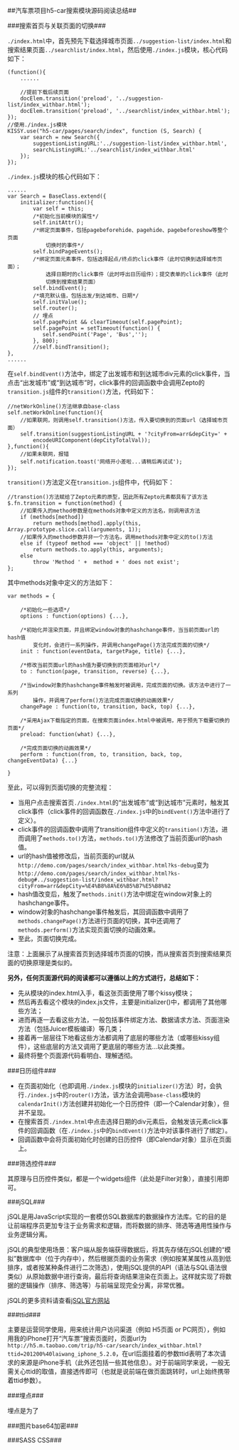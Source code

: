 ##汽车票项目h5-car搜索模块源码阅读总结##

###搜索首页与关联页面的切换###

`./index.html`中，首先预先下载选择城市页面`../suggestion-list/index.html`和搜索结果页面`../searchlist/index.html`，然后使用`./index.js`模块，核心代码如下：

	(function(){
        ......
        
        //提前下载后续页面
        docElem.transition('preload', '../suggestion-list/index_withbar.html');
        docElem.transition('preload', '../searchlist/index_withbar.html');
    });
	//使用./index.js模块
    KISSY.use("h5-car/pages/search/index", function (S, Search) {
        var search = new Search({
            suggestionListingURL:'../suggestion-list/index_withbar.html',
            searchListingURL:'../searchlist/index_withbar.html'
        });
    });

`./index.js`模块的核心代码如下：
		
	......
   	var Search = BaseClass.extend({
        initializer:function(){
            var self = this;
			/*初始化当前模块的属性*/
            self.initAttr();
			/*绑定页面事件，包括pagebeforehide、pagehide、pagebeforeshow等整个页面
				切换时的事件*/
            self.bindPageEvents();
			/*绑定页面元素事件，包括选择起点/终点的click事件（此时切换到选择城市页面）；
				选择日期时的click事件（此时呼出日历组件）；提交表单的click事件（此时
				切换到搜索结果页面）
            self.bindEvent();
			/*填充默认值，包括出发/到达城市、日期*/
            self.initValue();
            self.router();
            // 埋点
            self.pagePoint && clearTimeout(self.pagePoint);
            self.pagePoint = setTimeout(function() {
               self.sendPoint('Page', 'Bus','');
            }, 800);
            //self.bindTransition();
	},
	......

在`self.bindEvent()`方法中，绑定了出发城市和到达城市div元素的click事件，当点击“出发城市”或“到达城市”时，click事件的回调函数中会调用Zepto的`transition.js`组件的`transition()`方法，代码如下：
	
	//netWorkOnline()方法继承自base-class
    self.netWorkOnline(function(){
		//如果联网，则调用self.transition()方法，传入要切换到的页面url（选择城市页面）
        self.transition(suggestionListingURL + '?cityFrom=arr&depCity=' +
			encodeURIComponent(depCityTotalVal));
    },function(){
		//如果未联网，报错
        self.notification.toast('网络开小差啦...请稍后再试试');
    });

`transition()`方法定义在`transition.js`组件中，代码如下：

	//transtion()方法赋给了Zepto元素的原型，因此所有Zepto元素都具有了该方法
    $.fn.transition = function(method) {
		//如果传入的method参数是在methods对象中定义的方法名，则调用该方法
        if (methods[method])
            return methods[method].apply(this, Array.prototype.slice.call(arguments, 1));
		//如果传入的method参数并非一个方法名，调用methods对象中定义的to()方法
        else if (typeof method === 'object' || !method)
            return methods.to.apply(this, arguments);
        else
            throw 'Method ' +  method + ' does not exist';
    };

其中methods对象中定义的方法如下：
    
	var methods = {

		/*初始化一些选项*/
        options : function(options) {...},

		/*初始化并渲染页面，并且绑定window对象的hashchange事件，当当前页面url的hash值
			变化时，会进行一系列操作，并调用changePage()方法完成页面的切换*/
		init : function(eventData, targetPage, title) {...},

		/*修改当前页面url的hash值为要切换到的页面相对url*/
		to : function(page, transition, reverse) {...},

		/*当window对象的hashchange事件触发时被调用，完成页面的切换。该方法中进行了一系列
			操作，并调用了perform()方法完成页面切换的动画效果*/
		changePage : function(to, transition, back, top) {...},

		/*采用Ajax下载指定的页面，在搜索页面index.html中被调用，用于预先下载要切换的页面*/
		preload: function(what) {...},

		/*完成页面切换的动画效果*/
		perform : function(from, to, transition, back, top, changeEventData) {...}

	}

至此，可以得到页面切换的完整流程：

- 当用户点击搜索首页`./index.html`的“出发城市”或“到达城市”元素时，触发其click事件（click事件的回调函数在`./index.js`中的`bindEvent()`方法中进行了定义）。
- click事件的回调函数中调用了transition组件中定义的`transition()`方法，进而调用了`methods.to()`方法，`methods.to()`方法修改了当前页面url的hash值。
- url的hash值被修改后，当前页面的url就从`http://demo.com/pages/search/index_withbar.html?ks-debug`变为`http://demo.com/pages/search/index_withbar.html?ks-debug#../suggestion-list/index_withbar.html?cityFrom=arr&depCity=%E4%B8%8A%E6%B5%B7%E5%B8%82`
- hash值改变后，触发了`methods.init()`方法中绑定在window对象上的hashchange事件。
- window对象的hashchange事件触发后，其回调函数中调用了`methods.changePage()`方法进行页面的切换，其中还调用了`methods.perform()`方法实现页面切换的动画效果。
- 至此，页面切换完成。

注意：上面展示了从搜索首页到选择城市页面的切换，而从搜索首页到搜索结果页面的切换原理是类似的。

**另外，任何页面源代码的阅读都可以遵循以上的方式进行，总结如下：**

- 先从模块的index.html入手，看这张页面使用了哪个kissy模块；
- 然后再去看这个模块的index.js文件，主要是initializer()中，都调用了其他哪些方法；
- 进而再逐一去看这些方法，一般包括事件绑定方法、数据请求方法、页面渲染方法（包括Juicer模板编译）等几类；
- 接着再一层层往下地看这些方法都调用了底层的哪些方法（或哪些kissy组件），这些底层的方法又调用了更底层的哪些方法...以此类推。
- 最终将整个页面源代码看明白、理解透彻。

###日历组件###

- 在页面初始化（也即调用`./index.js`模块的`initializer()`方法）时，会执行`./index.js`中的`router()`方法，该方法会调用`base-class`模块的`calendarInit()`方法创建并初始化一个日历控件（即一个Calendar对象），但并不呈现。
- 在搜索首页`./index.html`中点击选择日期的div元素后，会触发该元素click事件的回调函数（在`./index.js`中的`bindEvent()`方法中对该事件进行了绑定）。
- 回调函数中会将页面初始化时创建的日历控件（即Calendar对象）显示在页面上。

###筛选控件###

其原理与日历控件类似，都是一个widgets组件（此处是Filter对象），直接引用即可。

###jSQL###

jSQL是用JavaScript实现的一套模仿SQL数据库的数据操作方法库。它的目的是让前端程序员更加专注于业务需求和逻辑，而将数据的排序、筛选等通用性操作与业务逻辑分离。

jSQL的典型使用场景：客户端从服务端获得数据后，将其先存储在jSQL创建的“模拟”数据库中（位于内存中），然后根据页面的业务需求（例如按某某属性从高到低排序，或者按某种条件进行二次筛选），使用jSQL提供的API（语法与SQL语法很类似）从原始数据中进行查询，最后将查询结果渲染在页面上。这样就实现了将数据的逻辑操作（排序、筛选等）与前端呈现完全分离，非常优雅。

jSQL的更多资料请查看[jSQL官方网站](http://jsql.us/)

###ttid###

主要是运营同学使用，用来统计用户访问渠道（例如 H5页面 or PC网页），例如用我的iPhone打开“汽车票”搜索页面时，页面url为`http://h5.m.taobao.com/trip/h5-car/search/index_withbar.html?ttid=201200%40laiwang_iphone_5.2.0`，在url后面挂着的参数ttid表明了本次请求的来源是iPhone手机（此外还包括一些其他信息）。对于前端同学来说，一般无需关心ttid的取值，直接透传即可（也就是说前端在做页面跳转时，url上始终携带着ttid参数）。

###埋点###

埋点是为了

###图片base64加密###

###SASS CSS###